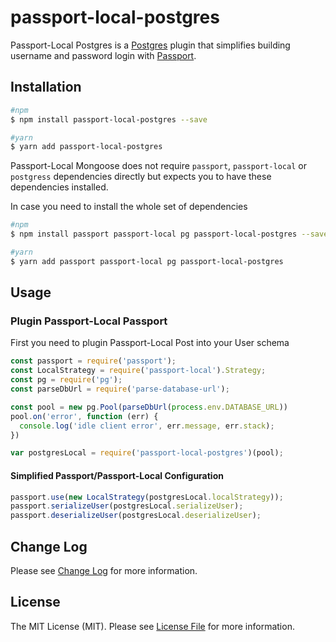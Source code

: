 # passport-local-postgres

Passport-Local Postgres is a [Postgres](https://www.postgresql.org/) plugin 
that simplifies building username and password login with [Passport](http://passportjs.org).

## Installation

```bash
#npm
$ npm install passport-local-postgres --save

#yarn
$ yarn add passport-local-postgres
```

Passport-Local Mongoose does not require `passport`, `passport-local` or `postgress` dependencies directly but expects you
to have these dependencies installed.

In case you need to install the whole set of dependencies

```bash
#npm
$ npm install passport passport-local pg passport-local-postgres --save

#yarn
$ yarn add passport passport-local pg passport-local-postgres
```

## Usage

### Plugin Passport-Local Passport
First you need to plugin Passport-Local Post into your User schema

```javascript
const passport = require('passport');
const LocalStrategy = require('passport-local').Strategy;
const pg = require('pg');
const parseDbUrl = require('parse-database-url');

const pool = new pg.Pool(parseDbUrl(process.env.DATABASE_URL))
pool.on('error', function (err) {
  console.log('idle client error', err.message, err.stack);
})

var postgresLocal = require('passport-local-postgres')(pool);
```

#### Simplified Passport/Passport-Local Configuration

```javascript
passport.use(new LocalStrategy(postgresLocal.localStrategy));
passport.serializeUser(postgresLocal.serializeUser);
passport.deserializeUser(postgresLocal.deserializeUser);
```

## Change Log
Please see [Change Log](CHANGELOG.md) for more information.

## License

The MIT License (MIT). Please see [License File](LICENSE.md) for more information.
